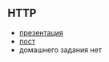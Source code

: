 ## HTTP

- [презентация](https://mail.yandex.ru/disk/public/?hash=4EUkp2Y9uz8XYrtmuUSuwEwyWU/pKGWwc/DQGZ6SONc%3D)
- [пост](http://clubs.ya.ru/4611686018427468886/replies.xml?item_no=262)
- домашнего задания нет
